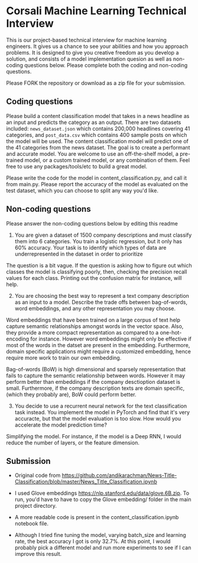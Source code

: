 # Corsali Machine Learning Technical Interview

This is our project-based technical interview for machine learning engineers. It gives us a chance to see your abilities and how you approach problems. It is designed to give you creative freedom as you develop a solution, and consists of a model implementation quesion as well as non-coding questions below. Please complete both the coding and non-coding questions.

Please FORK the repository or download as a zip file for your submission.

## Coding questions

Please build a content classification model that takes in a news headline as an input and predicts the category as an output. There are two datasets included: `news_dataset.json` which contains 200,000 headlines covering 41 categories, and `post_data.csv` which contains 400 sample posts on which the model will be used. The content classification model will predict one of the 41 categories from the news dataset. The goal is to create a performant and accurate model. You are welcome to use an off-the-shelf model, a pre-trained model, or a custom trained model, or any combination of them. Feel free to use any packages/tools/etc to build a great model.

Please write the code for the model in content_classification.py, and call it from main.py. Please report the accuracy of the model as evaluated on the test dataset, which you can choose to split any way you'd like.

## Non-coding questions

Please answer the non-coding questions below by editing this readme

1. You are given a dataset of 1500 company descriptions and must classify them into 6 categories. You train a logistic regression, but it only has 60% accuracy. Your task is to identify which types of data are underrepresented in the dataset in order to prioritize

The question is a bit vague. If the question is asking how to figure out which classes the model is classifying poorly, then,
checking the precision recall values for each class. Printing out the confusion matrix for instance, will help.

2. You are choosing the best way to represent a text company description as an input to a model. Describe the trade offs between bag-of-words, word embeddings, and any other representation you may choose.

Word embeddings that have been trained on a large corpus of text help capture semantic relationships amongst words in the vector space.
Also, they provide a more compact representation as compared to a one-hot-encoding for instance. However word embeddings might only
be effective if most of the words in the datset are present in the embedding. Furthermore, domain specific applications might require a customized
embedding, hence require more work to train our own embedding. 

Bag-of-words (BoW) is high dimensional and sparsely representation that fails to capture the semantic relationship between words. However it may perform better than
embeddings if the company desctioption dataset is small. Furthermore, if the company description texts are domain specific, (which they probably are), BoW could perform better.

3. You decide to use a recurrent neural network for the text classification task instead. You implement the model in PyTorch and find that it's very accuracte, but that the model evaluation is too slow. How would you accelerate the model prediction time?

Simplifying the model. For instance, if the model is a Deep RNN, I would reduce the number of layers, or the feature dimension.

## Submission

* Original code from https://github.com/andikarachman/News-Title-Classification/blob/master/News_Title_Classification.ipynb 
* I used Glove embeddings https://nlp.stanford.edu/data/glove.6B.zip. To run, you'd have to have to copy the Glove embedding/ folder in the main project directory.
* A more readable code is present in the content_classification.ipynb notebook file.

* Although I tried fine tuning the model, varying batch_size and learning rate, the best accuracy I got is only 32.7%. At this point, I would probably pick a different model and run more experiments to see if I can improve this result.
